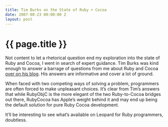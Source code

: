 ```yaml
---
title: Tim Burks on the State of Ruby + Cocoa
date: 2007-08-23 00:00:00 Z
layout: post
---
```


{{ page.title }}
================

Not content to let a rhetorical question end my exploration into the state of Ruby and Cocoa, I went in search of expert guidance. Tim Burks was kind enough to answer a barrage of questions from me about Ruby and Cocoa [over on his blog](http://blog.neontology.com/posts/2007/08/23/rubycocoa-and-rubyobjc-q-and-a). His answers are informative and cover a lot of ground.

When faced with two competing ways of solving a problem, programmers are often forced to make unpleasant choices. It’s clear from Tim’s answers that while RubyObjC is the more elegant of the two Ruby-to-Cocoa bridges out there, RubyCocoa has Apple’s weight behind it and may end up being the default solution for pure Ruby Cocoa development.

It’ll be interesting to see what’s available on Leopard for Ruby programmers, doubtless.
